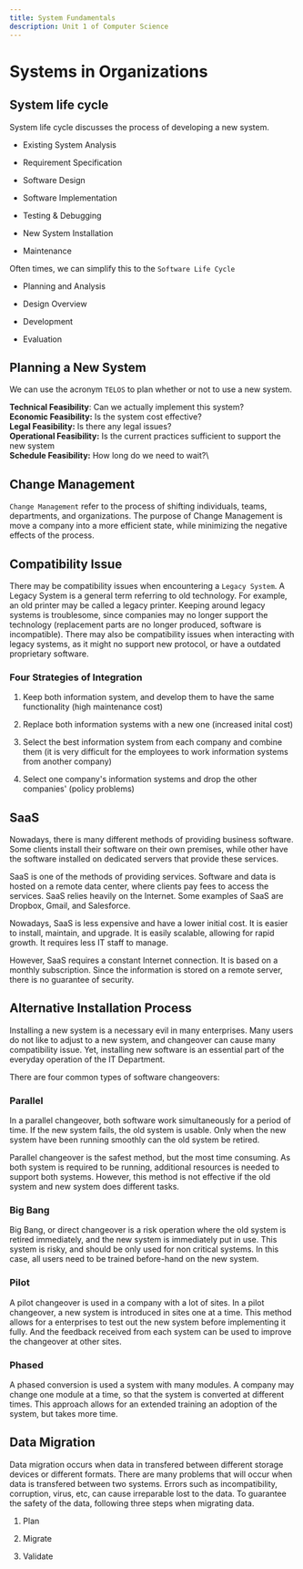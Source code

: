 ```yaml
---
title: System Fundamentals
description: Unit 1 of Computer Science
---
```


# Systems in Organizations

## System life cycle

System life cycle discusses the process of developing a new system.

-   Existing System Analysis

-   Requirement Specification

-   Software Design

-   Software Implementation

-   Testing & Debugging

-   New System Installation

-   Maintenance

Often times, we can simplify this to the `Software Life Cycle`

-   Planning and Analysis

-   Design Overview

-   Development

-   Evaluation

## Planning a New System

We can use the acronym `TELOS` to plan whether or not to use a new
system.

**Technical Feasibility**: Can we actually implement this system?\
**Economic Feasibility:** Is the system cost effective?\
**Legal Feasibility:** Is there any legal issues?\
**Operational Feasibility:** Is the current practices sufficient to
support the new system\
**Schedule Feasibility:** How long do we need to wait?\

## Change Management

`Change Management` refer to the process of shifting individuals, teams,
departments, and organizations. The purpose of Change Management is move
a company into a more efficient state, while minimizing the negative
effects of the process.

## Compatibility Issue

There may be compatibility issues when encountering a `Legacy System`. A
Legacy System is a general term referring to old technology. For
example, an old printer may be called a legacy printer. Keeping around
legacy systems is troublesome, since companies may no longer support the
technology (replacement parts are no longer produced, software is
incompatible). There may also be compatibility issues when interacting
with legacy systems, as it might no support new protocol, or have a
outdated proprietary software.

### Four Strategies of Integration

1.  Keep both information system, and develop them to have the same
    functionality (high maintenance cost)

2.  Replace both information systems with a new one (increased inital
    cost)

3.  Select the best information system from each company and combine
    them (it is very difficult for the employees to work information
    systems from another company)

4.  Select one company's information systems and drop the other
    companies' (policy problems)

## SaaS

Nowadays, there is many different methods of providing business
software. Some clients install their software on their own premises,
while other have the software installed on dedicated servers that
provide these services.

SaaS is one of the methods of providing services. Software and data is
hosted on a remote data center, where clients pay fees to access the
services. SaaS relies heavily on the Internet. Some examples of SaaS are
Dropbox, Gmail, and Salesforce.

Nowadays, SaaS is less expensive and have a lower initial cost. It is
easier to install, maintain, and upgrade. It is easily scalable,
allowing for rapid growth. It requires less IT staff to manage.

However, SaaS requires a constant Internet connection. It is based on a
monthly subscription. Since the information is stored on a remote
server, there is no guarantee of security.

## Alternative Installation Process

Installing a new system is a necessary evil in many enterprises. Many
users do not like to adjust to a new system, and changeover can cause
many compatibility issue. Yet, installing new software is an essential
part of the everyday operation of the IT Department.

There are four common types of software changeovers:

### Parallel

In a parallel changeover, both software work simultaneously for a period
of time. If the new system fails, the old system is usable. Only when
the new system have been running smoothly can the old system be retired.

Parallel changeover is the safest method, but the most time consuming.
As both system is required to be running, additional resources is needed
to support both systems. However, this method is not effective if the
old system and new system does different tasks.

### Big Bang

Big Bang, or direct changeover is a risk operation where the old system
is retired immediately, and the new system is immediately put in use.
This system is risky, and should be only used for non critical systems.
In this case, all users need to be trained before-hand on the new
system.

### Pilot

A pilot changeover is used in a company with a lot of sites. In a pilot
changeover, a new system is introduced in sites one at a time. This
method allows for a enterprises to test out the new system before
implementing it fully. And the feedback received from each system can be
used to improve the changeover at other sites.

### Phased

A phased conversion is used a system with many modules. A company may
change one module at a time, so that the system is converted at
different times. This approach allows for an extended training an
adoption of the system, but takes more time.

## Data Migration

Data migration occurs when data in transfered between different storage
devices or different formats. There are many problems that will occur
when data is transfered between two systems. Errors such as
incompatibility, corruption, virus, etc, can cause irreparable lost to
the data. To guarantee the safety of the data, following three steps
when migrating data.

1.  Plan

2.  Migrate

3.  Validate
